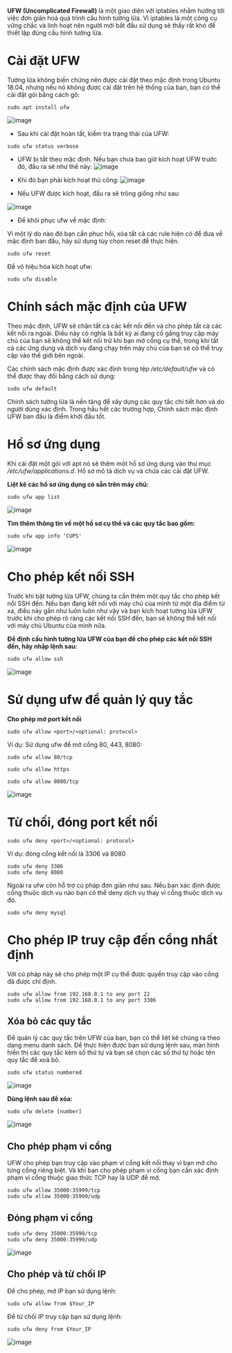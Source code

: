 **UFW (Uncomplicated Firewall)** là một giao diện với iptables nhằm hướng tới việc đơn giản hoá quá trình cấu hình tường lửa. Vì iptables là một công cụ vững chắc và linh hoạt nên người mới bắt đầu sử dụng sẽ thấy rất khó để thiết lập đúng cấu hình tường lửa.

# Cài đặt UFW

Tường lửa không biến chứng nên được cài đặt theo mặc định trong Ubuntu 18.04, nhưng nếu nó không được cài đặt trên hệ thống của bạn, bạn có thể cài đặt gói bằng cách gõ:

`sudo apt install ufw`

![image](https://user-images.githubusercontent.com/111721629/194842042-b7a7c7fe-3cd4-4d28-9b4c-69449f6ef04b.png)

- Sau khi cài đặt hoàn tất, kiểm tra trạng thái của UFW:

`sudo ufw status verbose`

- UFW bị tắt theo mặc định. Nếu bạn chưa bao giờ kích hoạt UFW trước đó, đầu ra sẽ như thế này:
![image](https://user-images.githubusercontent.com/111721629/194842939-6afb8737-e29f-412a-8967-00687fb9688a.png)

- Khi đó bạn phải kích hoạt thủ công:
![image](https://user-images.githubusercontent.com/111721629/194843246-16f28357-59d4-482d-b97c-c9bb3f28d131.png)


- Nếu UFW được kích hoạt, đầu ra sẽ trông giống như sau:

![image](https://user-images.githubusercontent.com/111721629/194843322-f9734067-3932-4930-aaa0-5ccd6c307806.png)

- Để khôi phục ufw về mặc định:

Vì một lý do nào đó bạn cần phục hồi, xóa tất cả các rule hiện có để đưa về mặc định ban đầu, hãy sử dụng tùy chọn reset để thực hiện.

`sudo ufw reset`

Để vô hiệu hóa kích hoạt ufw:

`sudo ufw disable`

# Chính sách mặc định của UFW

Theo mặc định, UFW sẽ chặn tất cả các kết nối đến và cho phép tất cả các kết nối ra ngoài. Điều này có nghĩa là bất kỳ ai đang cố gắng truy cập máy chủ của bạn sẽ không thể kết nối trừ khi bạn mở cổng cụ thể, trong khi tất cả các ứng dụng và dịch vụ đang chạy trên máy chủ của bạn sẽ có thể truy cập vào thế giới bên ngoài.

Các chính sách mặc định được xác định trong tệp _/etc/default/ufw_ và có thể được thay đổi bằng cách sử dụng:

`sudo ufw default`

Chính sách tường lửa là nền tảng để xây dựng các quy tắc chi tiết hơn và do người dùng xác định. Trong hầu hết các trường hợp, Chính sách mặc định UFW ban đầu là điểm khởi đầu tốt.

# Hồ sơ ứng dụng

Khi cài đặt một gói với apt nó sẽ thêm một hồ sơ ứng dụng vào thư mục _/etc/ufw/applications.d_. Hồ sơ mô tả dịch vụ và chứa các cài đặt UFW.

**Liệt kê các hồ sơ ứng dụng có sẵn trên máy chủ:**

`sudo ufw app list`

![image](https://user-images.githubusercontent.com/111721629/194843981-c8aa0ada-1229-4891-9b02-ad29a0cf1a04.png)

**Tìm thêm thông tin về một hồ sơ cụ thể và các quy tắc bao gồm:**

`sudo ufw app info 'CUPS'`

![image](https://user-images.githubusercontent.com/111721629/194844143-71a94838-b87b-4782-9661-cca392501fc6.png)

# Cho phép kết nối SSH

Trước khi bật tường lửa UFW, chúng ta cần thêm một quy tắc cho phép kết nối SSH đến. Nếu bạn đang kết nối với máy chủ của mình từ một địa điểm từ xa, điều này gần như luôn luôn như vậy và bạn kích hoạt tường lửa UFW trước khi cho phép rõ ràng các kết nối SSH đến, bạn sẽ không thể kết nối với máy chủ Ubuntu của mình nữa.

**Để định cấu hình tường lửa UFW của bạn để cho phép các kết nối SSH đến, hãy nhập lệnh sau:**

`sudo ufw allow ssh`

![image](https://user-images.githubusercontent.com/111721629/194844310-d8e09180-0b45-47fd-8d5d-4c4b2e7c7a67.png)

# Sử dụng ufw để quản lý quy tắc

**Cho phép mở port kết nối**

`sudo ufw allow <port>/<optional: protocol>`

Ví dụ: Sử dụng ufw để mở cổng 80, 443, 8080:

```
sudo ufw allow 80/tcp

sudo ufw allow https

sudo ufw allow 8080/tcp
```
![image](https://user-images.githubusercontent.com/111721629/194844517-fc97831c-6178-448f-8b76-8be1c79893de.png)

# Từ chối, đóng port kết nối

`sudo ufw deny <port>/<optional: protocol> `

Ví dụ: đóng cổng kết nối là 3306 và 8080

```
sudo ufw deny 3306
sudo ufw deny 8080
```

Ngoài ra ufw còn hỗ trợ cú pháp đơn giản như sau. Nếu bạn xác định được cổng thuộc dịch vụ nào bạn có thể deny dịch vụ thay vì cổng thuộc dịch vụ đó.

`sudo ufw deny mysql`

# Cho phép IP truy cập đến cổng nhất định

Với cú pháp này sẽ cho phép một IP cụ thể được quyền truy cập vào cổng đã được chỉ định.

```
sudo ufw allow from 192.168.0.1 to any port 22
sudo ufw allow from 192.168.0.1 to any port 3306
```
## Xóa bỏ các quy tắc

Để quản lý các quy tắc trên UFW của bạn, bạn có thể liệt kê chúng ra theo dạng menu danh sách. Để thực hiện được bạn sử dụng lệnh sau, màn hình hiển thị các quy tắc kèm số thứ tự và bạn sẽ chọn các số thứ tự hoặc tên quy tắc để xoá bỏ.

`sudo ufw status numbered`

![image](https://user-images.githubusercontent.com/111721629/194844879-c888c52f-5e7e-45c4-b587-70044e88fa75.png)

**Dùng lệnh sau để xóa:**

`sudo ufw delete [number]`

![image](https://user-images.githubusercontent.com/111721629/194845097-158c00c8-f868-4519-895a-8e7be1dd9210.png)

## Cho phép phạm vi cổng

UFW cho phép bạn truy cập vào phạm vi cổng kết nối thay vì bạn mở cho từng cổng riêng biệt. Và khi bạn cho phép phạm vi cổng bạn cần xác định phạm vi cổng thuộc giao thức TCP hay là UDP để mở.

```
sudo ufw allow 35000:35999/tcp
sudo ufw allow 35000:35999/udp
```

## Đóng phạm vi cổng
 ```
sudo ufw deny 35000:35999/tcp
sudo ufw deny 35000:35999/udp
```

![image](https://user-images.githubusercontent.com/111721629/194845258-9e1c358b-6881-41f6-83d1-e4d520702172.png)

## Cho phép và từ chối IP

Để cho phép, mở IP bạn sử dụng lệnh:

`sudo ufw allow from $Your_IP`

Để từ chối IP truy cập bạn sử dụng lệnh:

`sudo ufw deny from $Your_IP`

![image](https://user-images.githubusercontent.com/111721629/194845470-bd7df608-77d3-4c60-90e4-e2393ddc6841.png)
